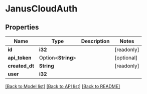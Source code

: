 # JanusCloudAuth

## Properties

Name | Type | Description | Notes
------------ | ------------- | ------------- | -------------
**id** | **i32** |  | [readonly]
**api_token** | Option<**String**> |  | [optional]
**created_dt** | **String** |  | [readonly]
**user** | **i32** |  | 

[[Back to Model list]](../README.md#documentation-for-models) [[Back to API list]](../README.md#documentation-for-api-endpoints) [[Back to README]](../README.md)


